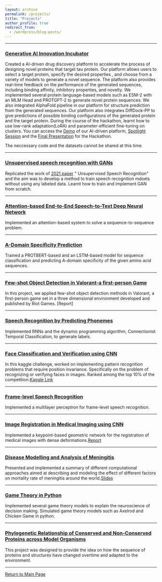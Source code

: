 ```yaml
---
layout: archive
permalink: /projects/
title: "Projects"
author_profile: true
redirect_from:
  - /wordpress/blog-posts/
---
```


------
### [Generative AI Innovation Incubator](https://genaihackathon2023.github.io/)
Created a AI-driven drug discovery platform to accelerate the process of designing novel proteins that target tau protein. Our platform allows users to select a target protein, specify the desired properties , and choose from a variety of models to generate a novel sequence. The platform also provides real-time feedback on the performance of the generated sequences, including binding affinity, inhibitory properties, and novelty. We implemented several protein language-based models such as ESM-2 with an MLM Head and PROTGPT-2 to generate novel protein sequences. We also integrated AlphaFold pipeline in our platform for structure prediction from the generated sequences. Our platform also integrates DiffDock-PP to give predictions of possible binding configurations of the generated protein and the target protein. During the course of the hackathon, learnt how to use low-rank adaptation(LoRA) and parameter-efficient fine-tuning on clusters.  You can access the [Demo](https://clipchamp.com/watch/nschsVQ73P9) of our AI-driven platform, [Spotlight Session](https://youtu.be/654AVnVMLSk) and the [Final Presentation](https://docs.google.com/presentation/d/1SZF_sHiSlgAyBjVo1vCuMbv0gwk9FFQvd91tXtiwHD8/edit?usp=sharing) for the Hackathon.

The neccessary code and the datasets cannot be shared at this time.

------
### [Unsupervised speech recognition with GANs](https://github.com/adrita78/Unsupervised-Speech-Recognition-with-GANs)
Replicated the work of [2021 paper](https://arxiv.org/abs/2105.11084) " Unsupervised Speech Recognition" and the aim was to develop a method to train speech recognition mdoels without using any labeled data. Learnt how to train and implement GAN from scratch.

------

### [Attention-based End-to-End Speech-to-Text Deep Neural Network](https://github.com/adrita78/Speech-to-text-Deep-Neural-Network)
Implemented an attention-based system to solve a sequence-to-sequence problem.

------

### [A-Domain Specificity Prediction](https://github.com/adrita78/A-Domain-Specificity)
Trained a PROTBERT-based and an LSTM-based model for sequence classification and predicting A-domain
specificity of the given amino acid sequences.

------
### [Few-shot Object Detection in Valorant-a first-person Game](https://github.com/adrita78/fsod-valorant)
In this project, we applied few-shot object detection methods in Valorant, a first-person game set
in a three dimensional environment developed and published by Riot Games. [Report]

------
### [Speech Recognition by Predicting Phonemes](https://github.com/adrita78/Speeche-Recognition-by-Predicting-Phonemes)
Implemented RNNs and the dynamic programming algorithm, Connectionist Temporal Classification, to generate labels.

------
### [Face Classification and Verification using CNN](https://github.com/adrita78/Face-Classification-and-Verification-Using-CNN)
In this kaggle challenge, worked on implementing pattern recognition problems that require
position invariance. Specifically on the problem of recognizing or verifying faces in images.
Ranked among the top 10% of the competition.[Kaggle Link](https://www.kaggle.com/competitions/11-785-s23-hw2p2-classification-slackkaggle)

------

### [Frame-level Speech Recognition](https://github.com/adrita78/Frame-Level-Speech-Recognition)
Implemented a multilayer perceptron for frame-level speech recognition. 

------

### [Image Registration in Medical Imaging using CNN](https://github.com/adrita78/4264-Image-Based-Computational-Modelling-and-Analysis)
Implemented a keypoint-based geometric network for the registration of medical images with dense deformations.[Report](https://drive.google.com/file/d/117E3J5J2_55Rfj6UVVnD7IREMEeq6m6s/view)

------

### [Disease Modelling and Analysis of Meningitis](https://github.com/adrita78/Disease-Modelling-and-Analysis-of-Meningitis)
Presented and implemented a summary of different computational approaches aimed at describing and modeling the effect of different factors on mortality rate of meningitis around the
world.[Slides](https://docs.google.com/presentation/d/1YtQLfYZeEgAFzcVZtUECufzDrtFXN_qMf2x3PUgEyH4/edit#slide=id.g19ed4225715_0_88)

------

### [Game Theory in Python](https://github.com/adrita78/Game-Theory-in-Python)
Implemented several game theory models to explain the neuroscience of decision making. Simulated game theory models such as Axelrod and Chicken Game in python.

------

### [Phylogenetic Relationship of Conserved and Non-Conserved Proteins across Model Organisms](https://github.com/adr780/Protein-E/blob/main/PED%20PROJECT.pdf)
This project was designed to provide the idea on how the sequence of proteins and structures
have changed overtime and adapted to the environment.

------

[Return to Main Page](https://adrita78.github.io)

